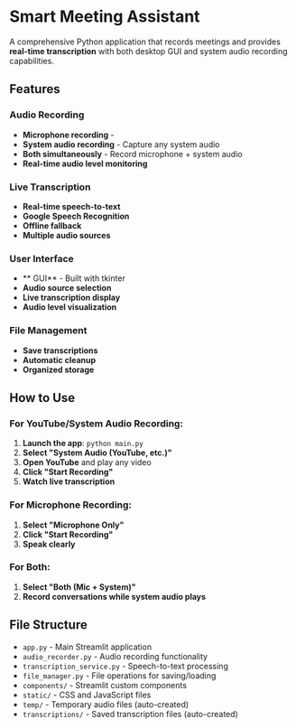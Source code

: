 # Smart Meeting Assistant

A comprehensive Python application that records meetings and provides **real-time transcription** with both desktop GUI and system audio recording capabilities.

## Features

###  Audio Recording
- **Microphone recording** - 
- **System audio recording** - Capture any system audio
- **Both simultaneously** - Record microphone + system audio
- **Real-time audio level monitoring** 

###  Live Transcription
- **Real-time speech-to-text** 
- **Google Speech Recognition** 
- **Offline fallback** 
- **Multiple audio sources**

###  User Interface
- ** GUI** - Built with tkinter
- **Audio source selection** 
- **Live transcription display**
- **Audio level visualization** 

###  File Management
- **Save transcriptions** 
- **Automatic cleanup**
- **Organized storage**
##  How to Use
### For YouTube/System Audio Recording:
1. **Launch the app**: `python main.py`
2. **Select "System Audio (YouTube, etc.)"**
3. **Open YouTube** and play any video
4. **Click "Start Recording"**
5. **Watch live transcription** 

### For Microphone Recording:
1. **Select "Microphone Only"**
2. **Click "Start Recording"**
3. **Speak clearly** 
### For Both:
1. **Select "Both (Mic + System)"**
2. **Record conversations while system audio plays**

## File Structure

- `app.py` - Main Streamlit application
- `audio_recorder.py` - Audio recording functionality
- `transcription_service.py` - Speech-to-text processing
- `file_manager.py` - File operations for saving/loading
- `components/` - Streamlit custom components
- `static/` - CSS and JavaScript files
- `temp/` - Temporary audio files (auto-created)
- `transcriptions/` - Saved transcription files (auto-created)

